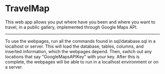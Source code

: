 # TravelMap
This web app allows you put where have you been and where you want to travel, in a public gallery, implemented through Google Maps API.

---

To use the webpages, run all the commands found in sql/database.sql in a localhost or server. This will load the database, tables, columns, and inserted information, which the webpages depend. Then, switch out any locations that say "GoogleMapsAPIKey" with your key. After this is complete, the webpages will be able to run in a localhost environment or on a server.
